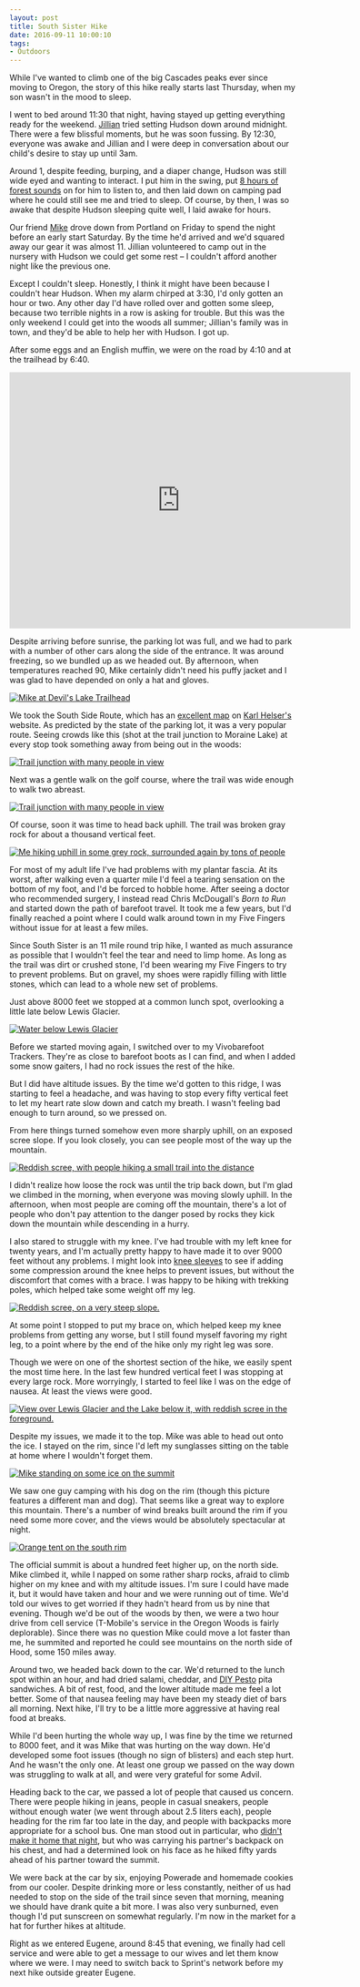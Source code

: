 ```yaml
---
layout: post 
title: South Sister Hike
date: 2016-09-11 10:00:10
tags:
- Outdoors
---
```

While I've wanted to climb one of the big Cascades peaks ever since moving to Oregon, the story of this hike really starts last Thursday, when my son wasn't in the mood to sleep. 

I went to bed around 11:30 that night, having stayed up getting everything ready for the weekend. [Jillian](http://www.jillianschmidt.com) tried setting Hudson down around midnight. There were a few blissful moments, but he was soon fussing. By 12:30, everyone was awake and Jillian and I were deep in conversation about our child's desire to stay up until 3am.

Around 1, despite feeding, burping, and a diaper change, Hudson was still wide eyed and wanting to interact. I put him in the swing, put [8 hours of forest sounds](https://www.youtube.com/watch?v=eKFTSSKCzWA) on for him to listen to, and then laid down on camping pad where he could still see me and tried to sleep. Of course, by then, I was so awake that despite Hudson sleeping quite well, I laid awake for hours.

Our friend [Mike](http://www.mikepsaris.com) drove down from Portland on Friday to spend the night before an early start Saturday. By the time he'd arrived and we'd squared away our gear it was almost 11. Jillian volunteered to camp out in the nursery with Hudson we could get some rest &ndash; I couldn't afford another night like the previous one.

Except I couldn't sleep. Honestly, I think it might have been because I couldn't hear Hudson. When my alarm chirped at 3:30, I'd only gotten an hour or two. Any other day I'd have rolled over and gotten some sleep, because two terrible nights in a row is asking for trouble. But this was the only weekend I could get into the woods all summer; Jillian's family was in town, and they'd be able to help her with Hudson. I got up.

After some eggs and an English muffin, we were on the road by 4:10 and at the trailhead by 6:40.

<iframe src="https://www.google.com/maps/embed?pb=!1m18!1m12!1m3!1d2868.319186365433!2d-121.76798838448987!3d44.03546157911007!2m3!1f0!2f0!3f0!3m2!1i1024!2i768!4f13.1!3m3!1m2!1s0x54b8ac7b14259b2d%3A0xfed473c05429d22c!2sDevils+Lake+Trailhead!5e0!3m2!1sen!2sus!4v1473724852213" width="600" height="450" frameborder="0" style="border:0" allowfullscreen></iframe>

Despite arriving before sunrise, the parking lot was full, and we had to park with a number of other cars along the side of the entrance. It was around freezing, so we bundled up as we headed out. By afternoon, when temperatures reached 90, Mike certainly didn't need his puffy jacket and I was glad to have depended on only a hat and gloves.

<a href="http://imgur.com/jqTzHc8"><img alt="Mike at Devil's Lake Trailhead" src="https://i.imgur.com/jqTzHc8.jpg"></a>

We took the South Side Route, which has an [excellent map](http://karl-helser.com/wp-content/uploads/2013/05/South-Sister-8-11-08.jpg) on [Karl Helser's](http://karl-helser.com/) website. As predicted by the state of the parking lot, it was a very popular route. Seeing crowds like this (shot at the trail junction to Moraine Lake) at every stop took something away from being out in the woods:

<a href="http://imgur.com/TGD2MSB"><img alt="Trail junction with many people in view" src="https://i.imgur.com/TGD2MSB.jpg"></a>

Next was a gentle walk on the golf course, where the trail was wide enough to walk two abreast. 

<a href="http://imgur.com/NoUXcl1"><img alt="Trail junction with many people in view" src="https://i.imgur.com/NoUXcl1.jpg"></a>

Of course, soon it was time to head back uphill. The trail was broken gray rock for about a thousand vertical feet.

<a href="http://imgur.com/yGrHyWP"><img alt="Me hiking uphill in some grey rock, surrounded again by tons of people" src="https://i.imgur.com/yGrHyWP.jpg"></a>

For most of my adult life I've had problems with my plantar fascia. At its worst, after walking even a quarter mile I'd feel a tearing sensation on the bottom of my foot, and I'd be forced to hobble home. After seeing a doctor who recommended surgery, I instead read Chris McDougall's <cite>Born to Run</cite> and started down the path of barefoot travel. It took me a few years, but I'd finally reached a point where I could walk around town in my Five Fingers without issue for at least a few miles. 

Since South Sister is an 11 mile round trip hike, I wanted as much assurance as possible that I wouldn't feel the tear and need to limp home. As long as the trail was dirt or crushed stone, I'd been wearing my Five Fingers to try to prevent problems. But on gravel, my shoes were rapidly filling with little stones, which can lead to a whole new set of problems. 

Just above 8000 feet we stopped at a common lunch spot, overlooking a little late below Lewis Glacier. 

<a href="http://imgur.com/mNvPOSX"><img alt="Water below Lewis Glacier" src="https://i.imgur.com/mNvPOSX.jpg"></a>

Before we started moving again, I switched over to my Vivobarefoot Trackers. They're as close to barefoot boots as I can find, and when I added some snow gaiters, I had no rock issues the rest of the hike. 

But I did have altitude issues. By the time we'd gotten to this ridge, I was starting to feel a headache, and was having to stop every fifty vertical feet to let my heart rate slow down and catch my breath. I wasn't feeling bad enough to turn around, so we pressed on.

From here things turned somehow even more sharply uphill, on an exposed scree slope. If you look closely, you can see people most of the way up the mountain. 

<a href="http://imgur.com/c66PMPp"><img alt="Reddish scree, with people hiking a small trail into the distance" src="https://i.imgur.com/c66PMPp.jpg"></a>

I didn't realize how loose the rock was until the trip back down, but I'm glad we climbed in the morning, when everyone was moving slowly uphill. In the afternoon, when most people are coming off the mountain, there's a lot of people who don't pay attention to the danger posed by rocks they kick down the mountain while descending in a hurry.

I also stared to struggle with my knee. I've had trouble with my left knee for twenty years, and I'm actually pretty happy to have made it to over 9000 feet without any problems. I might look into [knee sleeves](http://amzn.to/2cXgBTZ) to see if adding some compression around the knee helps to prevent issues, but without the discomfort that comes with a brace. I was happy to be hiking with trekking poles, which helped take some weight off my leg. 

<a href="http://imgur.com/nkQ3zOP"><img alt="Reddish scree, on a very steep slope." src="https://i.imgur.com/nkQ3zOP.jpg"></a>

At some point I stopped to put my brace on, which helped keep my knee problems from getting any worse, but I still found myself favoring my right leg, to a point where by the end of the hike only my right leg was sore.

Though we were on one of the shortest section of the hike, we easily spent the most time here. In the last few hundred vertical feet I was stopping at every large rock. More worryingly, I started to feel like I was on the edge of nausea. At least the views were good.

<a href="http://imgur.com/2ip7zNs"><img alt="View over Lewis Glacier and the Lake below it, with reddish scree in the foreground." src="https://i.imgur.com/2ip7zNs.jpg"></a>

Despite my issues, we made it to the top. Mike was able to head out onto the ice. I stayed on the rim, since I'd left my sunglasses sitting on the table at home where I wouldn't forget them.

<a href="http://imgur.com/Sg1lN4Z"><img alt="Mike standing on some ice on the summit" src="https://i.imgur.com/Sg1lN4Z.jpg"></a>

We saw one guy camping with his dog on the rim (though this picture features a different man and dog). That seems like a great way to explore this mountain. There's a number of wind breaks built around the rim if you need some more cover, and the views would be absolutely spectacular at night.

<a href="http://imgur.com/iSDao6P"><img alt="Orange tent on the south rim" src="https://imgur.com/iSDao6P.jpg"></a>

The official summit is about a hundred feet higher up, on the north side. Mike climbed it, while I napped on some rather sharp rocks, afraid to climb higher on my knee and with my altitude issues. I'm sure I could have made it, but it would have taken and hour and we were running out of time. We'd told our wives to get worried if they hadn't heard from us by nine that evening. Though we'd be out of the woods by then, we were a two hour drive from cell service (T-Mobile's service in the Oregon Woods is fairly deplorable). Since there was no question Mike could move a lot faster than me, he summited and reported he could see mountains on the north side of Hood, some 150 miles away.

Around two, we headed back down to the car. We'd returned to the lunch spot within an hour, and had dried salami, cheddar, and [DIY Pesto](http://www.thefirst40miles.com/004-how-to-close-the-backpack-gap/) pita sandwiches. A bit of rest, food, and the lower altitude made me feel a lot better. Some of that nausea feeling may have been my steady diet of bars all morning. Next hike, I'll try to be a little more aggressive at having real food at breaks.

While I'd been hurting the whole way up, I was fine by the time we returned to 8000 feet, and it was Mike that was hurting on the way down. He'd developed some foot issues (though no sign of blisters) and each step hurt. And he wasn't the only one. At least one group we passed on the way down was struggling to walk at all, and were very grateful for some Advil.

Heading back to the car, we passed a lot of people that caused us concern. There were people hiking in jeans, people in casual sneakers, people without enough water (we went through about 2.5 liters each), people heading for the rim far too late in the day, and people with backpacks more appropriate for a school bus. One man stood out in particular, who [didn't make it home that night](http://www.oregonlive.com/pacific-northwest-news/index.ssf/2016/09/missing_south_sister_hiker_fou.html), but who was carrying his partner's backpack on his chest, and had a determined look on his face as he hiked fifty yards ahead of his partner toward the summit.

We were back at the car by six, enjoying Powerade and homemade cookies from our cooler. Despite drinking more or less constantly, neither of us had needed to stop on the side of the trail since seven that morning, meaning we should have drank quite a bit more. I was also very sunburned, even though I'd put sunscreen on somewhat regularly. I'm now in the market for a hat for further hikes at altitude.

Right as we entered Eugene, around 8:45 that evening, we finally had cell service and were able to get a message to our wives and let them know where we were. I may need to switch back to Sprint's network before my next hike outside greater Eugene.
